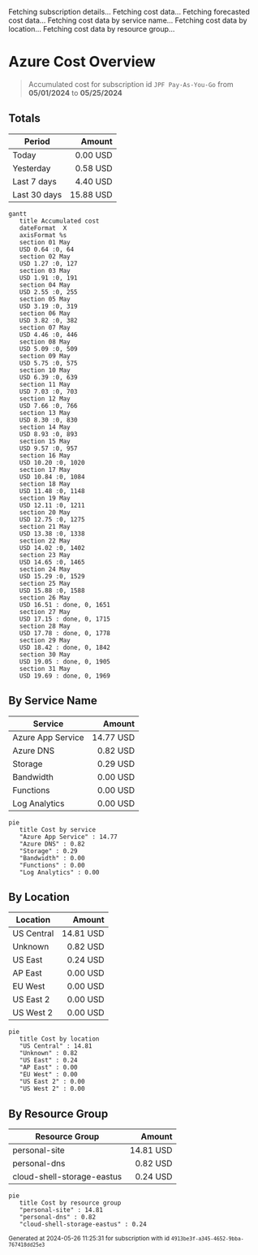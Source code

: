 Fetching subscription details...
Fetching cost data...
Fetching forecasted cost data...
Fetching cost data by service name...
Fetching cost data by location...
Fetching cost data by resource group...
# Azure Cost Overview

> Accumulated cost for subscription id `JPF Pay-As-You-Go` from **05/01/2024** to **05/25/2024**

## Totals

|Period|Amount|
|---|---:|
|Today|0.00 USD|
|Yesterday|0.58 USD|
|Last 7 days|4.40 USD|
|Last 30 days|15.88 USD|

```mermaid
gantt
   title Accumulated cost
   dateFormat  X
   axisFormat %s
   section 01 May
   USD 0.64 :0, 64
   section 02 May
   USD 1.27 :0, 127
   section 03 May
   USD 1.91 :0, 191
   section 04 May
   USD 2.55 :0, 255
   section 05 May
   USD 3.19 :0, 319
   section 06 May
   USD 3.82 :0, 382
   section 07 May
   USD 4.46 :0, 446
   section 08 May
   USD 5.09 :0, 509
   section 09 May
   USD 5.75 :0, 575
   section 10 May
   USD 6.39 :0, 639
   section 11 May
   USD 7.03 :0, 703
   section 12 May
   USD 7.66 :0, 766
   section 13 May
   USD 8.30 :0, 830
   section 14 May
   USD 8.93 :0, 893
   section 15 May
   USD 9.57 :0, 957
   section 16 May
   USD 10.20 :0, 1020
   section 17 May
   USD 10.84 :0, 1084
   section 18 May
   USD 11.48 :0, 1148
   section 19 May
   USD 12.11 :0, 1211
   section 20 May
   USD 12.75 :0, 1275
   section 21 May
   USD 13.38 :0, 1338
   section 22 May
   USD 14.02 :0, 1402
   section 23 May
   USD 14.65 :0, 1465
   section 24 May
   USD 15.29 :0, 1529
   section 25 May
   USD 15.88 :0, 1588
   section 26 May
   USD 16.51 : done, 0, 1651
   section 27 May
   USD 17.15 : done, 0, 1715
   section 28 May
   USD 17.78 : done, 0, 1778
   section 29 May
   USD 18.42 : done, 0, 1842
   section 30 May
   USD 19.05 : done, 0, 1905
   section 31 May
   USD 19.69 : done, 0, 1969
```

## By Service Name

|Service|Amount|
|---|---:|
|Azure App Service|14.77 USD|
|Azure DNS|0.82 USD|
|Storage|0.29 USD|
|Bandwidth|0.00 USD|
|Functions|0.00 USD|
|Log Analytics|0.00 USD|

```mermaid
pie
   title Cost by service
   "Azure App Service" : 14.77
   "Azure DNS" : 0.82
   "Storage" : 0.29
   "Bandwidth" : 0.00
   "Functions" : 0.00
   "Log Analytics" : 0.00
```

## By Location

|Location|Amount|
|---|---:|
|US Central|14.81 USD|
|Unknown|0.82 USD|
|US East|0.24 USD|
|AP East|0.00 USD|
|EU West|0.00 USD|
|US East 2|0.00 USD|
|US West 2|0.00 USD|

```mermaid
pie
   title Cost by location
   "US Central" : 14.81
   "Unknown" : 0.82
   "US East" : 0.24
   "AP East" : 0.00
   "EU West" : 0.00
   "US East 2" : 0.00
   "US West 2" : 0.00
```

## By Resource Group

|Resource Group|Amount|
|---|---:|
|personal-site|14.81 USD|
|personal-dns|0.82 USD|
|cloud-shell-storage-eastus|0.24 USD|

```mermaid
pie
   title Cost by resource group
   "personal-site" : 14.81
   "personal-dns" : 0.82
   "cloud-shell-storage-eastus" : 0.24
```

<sup>Generated at 2024-05-26 11:25:31 for subscription with id `4913be3f-a345-4652-9bba-767418dd25e3`</sup>

